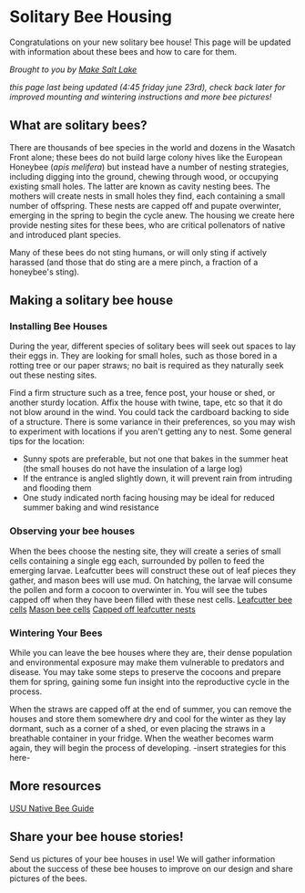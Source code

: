 # Solitary Bee Housing
Congratulations on your new solitary bee house!  This page will be updated with information about these bees and how to care for them.

_Brought to you by [Make Salt Lake](https://www.makesaltlake.org)_

_this page last being updated (4:45 friday june 23rd), check back later for improved mounting and wintering instructions and more bee pictures!_

## What are solitary bees?
There are thousands of bee species in the world and dozens in the Wasatch Front alone; these bees do not build large colony hives like the European Honeybee (_apis melifera_) but instead have a number of nesting strategies, including digging into the ground, chewing through wood, or occupying existing small holes.  The latter are known as cavity nesting bees.  The mothers will create nests in small holes they find, each containing a small number of offspring.  These nests are capped off and pupate overwinter, emerging in the spring to begin the cycle anew.  The housing we create here provide nesting sites for these bees, who are critical pollenators of native and introduced plant species.

Many of these bees do not sting humans, or will only sting if actively harassed (and those that do sting are a mere pinch, a fraction of a honeybee's sting).

## Making a solitary bee house

### Installing Bee Houses
During the year, different species of solitary bees will seek out spaces to lay their eggs in.  They are looking for small holes, such as those bored in a rotting tree or our paper straws; no bait is required as they naturally seek out these nesting sites.

Find a firm structure such as a tree, fence post, your house or shed, or another sturdy location.  Affix the house with twine, tape, etc so that it do not blow around in the wind.  You could tack the cardboard backing to side of a structure.  There is some variance in their preferences, so you may wish to experiment with locations if you aren't getting any to nest.  Some general tips for the location:
* Sunny spots are preferable, but not one that bakes in the summer heat (the small houses do not have the insulation of a large log)
* If the entrance is angled slightly down, it will prevent rain from intruding and flooding them
* One study indicated north facing housing may be ideal for reduced summer baking and wind resistance

### Observing your bee houses 
When the bees choose the nesting site, they will create a series of small cells containing a single egg each, surrounded by pollen to feed the emerging larvae.  Leafcutter bees will construct these out of leaf pieces they gather, and mason bees will use mud.  On hatching, the larvae will consume the pollen and form a cocoon to overwinter in.  You will see the tubes capped off when they have been filled with these nest cells.
[Leafcutter bee cells](docs/leafcutter_bee_cells.jpg)
[Mason bee cells](docs/mason_bee_cells.jpg)
[Capped off leafcutter nests](docs/capped_leafcutter_nests.jpg)

### Wintering Your Bees
While you can leave the bee houses where they are, their dense population and environmental exposure may make them vulnerable to predators and disease.  You may take some steps to preserve the cocoons and prepare them for spring, gaining some fun insight into the reproductive cycle in the process.

When the straws are capped off at the end of summer, you can remove the houses and store them somewhere dry and cool for the winter as they lay dormant, such as a corner of a shed, or even placing the straws in a breathable container in your fridge.  When the weather becomes warm again, they will begin the process of developing.
-insert strategies for this here-


## More resources
[USU Native Bee Guide](https://extension.usu.edu/pests/research/beginners-guide-to-common-native-bees)

## Share your bee house stories!
Send us pictures of your bee houses in use!  We will gather information about the success of these bee houses to improve on our design and share pictures of the bees.
<email to be added here> 
